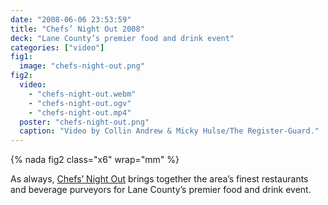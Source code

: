 ```yaml
---
date: "2008-06-06 23:53:59"
title: "Chefs’ Night Out 2008"
deck: "Lane County’s premier food and drink event"
categories: ["video"]
fig1:
  image: "chefs-night-out.png"
fig2:
  video:
    - "chefs-night-out.webm"
    - "chefs-night-out.ogv"
    - "chefs-night-out.mp4"
  poster: "chefs-night-out.png"
  caption: "Video by Collin Andrew & Micky Hulse/The Register-Guard."
---
```


{% nada fig2 class="x6" wrap="mm" %}

As always, [Chefs’ Night Out](http://www.foodforlanecounty.org/index.php/events/chefs_night_out/) brings together the area’s finest restaurants and beverage purveyors for Lane County’s premier food and drink event.
